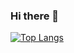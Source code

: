 ### Hi there 👋

[![Top Langs](https://github-readme-stats.vercel.app/api/top-langs/?username=erihedDev&layout=compact&theme=vision-friendly-dark)](https://github.com/anuraghazra/github-readme-stats)

